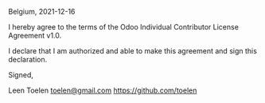 Belgium, 2021-12-16

I hereby agree to the terms of the Odoo Individual Contributor License
Agreement v1.0.

I declare that I am authorized and able to make this agreement and sign this
declaration.

Signed,

Leen Toelen toelen@gmail.com https://github.com/toelen
